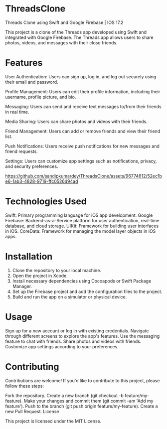 # ThreadsClone
Threads Clone using Swift and Google Firebase | IOS 17.2

This project is a clone of the Threads app developed using Swift and integrated with Google Firebase. The Threads app allows users to share photos, videos, and messages with their close friends.

# Features

User Authentication: 
Users can sign up, log in, and log out securely using their email and password.

Profile Management: 
Users can edit their profile information, including their username, profile picture, and bio.

Messaging: 
Users can send and receive text messages to/from their friends in real time.

Media Sharing: 
Users can share photos and videos with their friends.

Friend Management: 
Users can add or remove friends and view their friend list.

Push Notifications: 
Users receive push notifications for new messages and friend requests.

Settings: 
Users can customize app settings such as notifications, privacy, and security preferences.

https://github.com/sandipkumardey/ThreadsClone/assets/96774612/52ec1be6-1ab3-4828-9719-ffc0526d94ad

# Technologies Used

Swift: Primary programming language for iOS app development.
Google Firebase: Backend-as-a-Service platform for user authentication, real-time database, and cloud storage.
UIKit: Framework for building user interfaces in iOS.
CoreData: Framework for managing the model layer objects in iOS apps.

# Installation

1. Clone the repository to your local machine.
2. Open the project in Xcode.
3. Install necessary dependencies using Cocoapods or Swift Package Manager.
4. Set up the Firebase project and add the configuration files to the project.
5. Build and run the app on a simulator or physical device.

# Usage

Sign up for a new account or log in with existing credentials.
Navigate through different screens to explore the app's features.
Use the messaging feature to chat with friends.
Share photos and videos with friends.
Customize app settings according to your preferences.

# Contributing

Contributions are welcome! If you'd like to contribute to this project, please follow these steps:

Fork the repository.
Create a new branch (git checkout -b feature/my-feature).
Make your changes and commit them (git commit -am 'Add my feature').
Push to the branch (git push origin feature/my-feature).
Create a new Pull Request.
License

This project is licensed under the MIT License.
